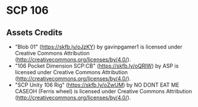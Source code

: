 # SCP 106

## Assets Credits

- "Blob 01" (https://skfb.ly/oJzKY) by gavinpgamer1 is licensed under Creative Commons Attribution (http://creativecommons.org/licenses/by/4.0/).
- "106 Pocket Dimension SCP:CB" (https://skfb.ly/oQRIW) by ASP is licensed under Creative Commons Attribution (http://creativecommons.org/licenses/by/4.0/).
- "SCP Unity 106 Rig" (https://skfb.ly/oZwUM) by NO DONT EAT ME CASEOH (Ferris wheel) is licensed under Creative Commons Attribution (http://creativecommons.org/licenses/by/4.0/).